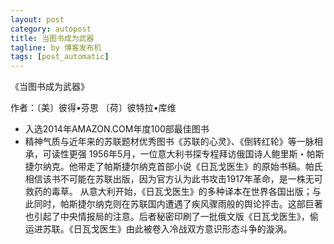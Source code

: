 ```yaml
---
layout: post
category: autopost
title: 当图书成为武器
tagline: by 博客发布机
tags: [post_automatic]
---
```


《当图书成为武器》

作者：〔美〕彼得•芬恩 〔荷〕彼特拉•库维

<!--more-->

*  入选2014年AMAZON.COM年度100部最佳图书
*  精神气质与近年来的苏联题材优秀图书《苏联的心灵》、《倒转红轮》等一脉相承，可读性更强
1956年5月，一位意大利书探专程拜访俄国诗人鲍里斯・帕斯捷尔纳克。他带走了帕斯捷尔纳克首部小说《日瓦戈医生》的原始书稿。帕氏相信该书不可能在苏联出版，因为官方认为此书攻击1917年革命，是一株无可救药的毒草。
从意大利开始，《日瓦戈医生》的多种译本在世界各国出版；与此同时，帕斯捷尔纳克则在苏联国内遭遇了疾风骤雨般的舆论抨击。这部巨著也引起了中央情报局的注意。后者秘密印刷了一批俄文版《日瓦戈医生》，偷运进苏联。《日瓦戈医生》由此被卷入冷战双方意识形态斗争的漩涡。
